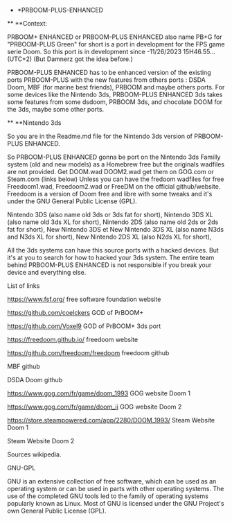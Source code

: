 
* *PRBOOM-PLUS-ENHANCED

** **Context:


PRBOOM+ ENHANCED or PRBOOM-PLUS ENHANCED also name PB+G for "PRBOOM-PLUS Green" for short is a port in development for the FPS game serie Doom.
So this port is in development since -11/26/2023 15H46.55... (UTC+2) (But Damnerz got the idea before.)

PRBOOM-PLUS ENHANCED has to be enhanced version of the existing ports PRBOOM-PLUS with the new features from others ports : DSDA Doom, MBF (for marine best friends), PRBOOM and maybe others ports.
For some devices like the Nintendo 3ds, PRBOOM-PLUS ENHANCED 3ds takes some features from some dsdoom, PRBOOM 3ds, and chocolate DOOM for the 3ds, maybe some other ports.


** **Nintendo 3ds


So you are in the Readme.md file for the Nintendo 3ds version of PRBOOM-PLUS ENHANCED.

So PRBOOM-PLUS ENHANCED gonna be port on the Nintendo 3ds Familly system (old and new models) as a Homebrew free but the originals wadfiles are not provided. 
Get DOOM.wad DOOM2.wad get them on GOG.com or Steam.com (links below)
Unless you can have the fredoom wadfiles for free Freedoom1.wad, Freedoom2.wad or FreeDM on the official github/website.
Freedoom is a version of Doom free and libre with some tweaks and it's under the GNU General Public License (GPL).

Nintendo 3DS (also name old 3ds or 3ds fat for short),
Nintendo 3DS XL (also name old 3ds XL for short),
Nintendo 2DS (also name old 2ds or 2ds fat for short),
New Nintendo 3DS et New Nintendo 3DS XL (also name N3ds and N3ds XL for short),
New Nintendo 2DS XL (also N2ds XL for short), 

All the 3ds systems can have this source ports with a hacked devices.
But it's at you to search for how to hacked your 3ds system.
The entire team behind PRBOOM-PLUS ENHANCED is not responsible if you break your device and everything else.






List of links

https://www.fsf.org/ free software foundation website

https://github.com/coelckers GOD of PrBOOM+

https://github.com/Voxel9 GOD of PrBOOM+ 3ds port

https://freedoom.github.io/ freedoom website

https://github.com/freedoom/freedoom freedoom github

MBF github

DSDA Doom github

https://www.gog.com/fr/game/doom_1993 GOG website Doom 1

https://www.gog.com/fr/game/doom_ii GOG website Doom 2 

https://store.steampowered.com/app/2280/DOOM_1993/ Steam Website Doom 1

Steam Website Doom 2

Sources wikipedia.

GNU-GPL

GNU is an extensive collection of free software, 
which can be used as an operating system or can be used in parts with other operating systems.
The use of the completed GNU tools led to the family of operating systems popularly known as Linux.
Most of GNU is licensed under the GNU Project's own General Public License (GPL).


